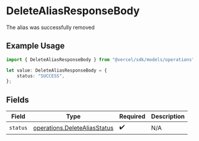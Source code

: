 # DeleteAliasResponseBody

The alias was successfully removed

## Example Usage

```typescript
import { DeleteAliasResponseBody } from "@vercel/sdk/models/operations";

let value: DeleteAliasResponseBody = {
    status: "SUCCESS",
};
```

## Fields

| Field                                                                        | Type                                                                         | Required                                                                     | Description                                                                  |
| ---------------------------------------------------------------------------- | ---------------------------------------------------------------------------- | ---------------------------------------------------------------------------- | ---------------------------------------------------------------------------- |
| `status`                                                                     | [operations.DeleteAliasStatus](../../models/operations/deletealiasstatus.md) | :heavy_check_mark:                                                           | N/A                                                                          |